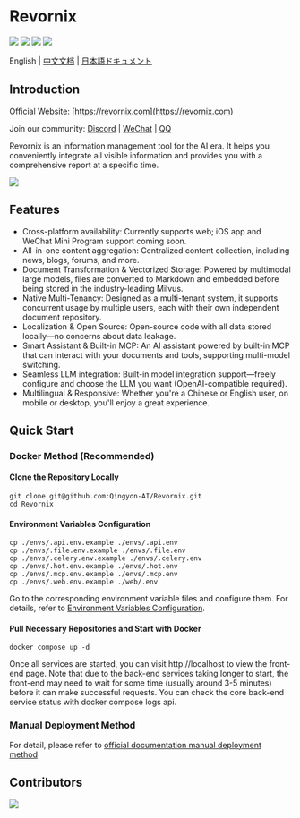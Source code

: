 # Revornix

![](https://img.shields.io/badge/free-pricing?logo=free&color=%20%23155EEF&label=pricing&labelColor=%20%23528bff)
![](https://github.com/Qingyon-AI/Revornix/actions/workflows/release.yml/badge.svg?branch=release)
![](https://img.shields.io/github/v/release/Qingyon-AI/Revornix)
![](https://img.shields.io/github/commit-activity/m/Qingyon-AI/Revornix)

English | [中文文档](./README_zh.md) | [日本語ドキュメント](./README_jp.md)

## Introduction

Official Website: [https://revornix.com](https://revornix.com)

Join our community: [Discord](https://discord.com/invite/3XZfz84aPN) | [WeChat](https://github.com/Qingyon-AI/Revornix/discussions/1#discussioncomment-13638435) | [QQ](https://github.com/Qingyon-AI/Revornix/discussions/1#discussioncomment-13638435)

Revornix is an information management tool for the AI era. It helps you conveniently integrate all visible information and provides you with a comprehensive report at a specific time.

![](https://qingyon-revornix-public.oss-cn-beijing.aliyuncs.com/images/202507021504358.png)

## Features

- Cross-platform availability: Currently supports web; iOS app and WeChat Mini Program support coming soon.
- All-in-one content aggregation: Centralized content collection, including news, blogs, forums, and more.
- Document Transformation & Vectorized Storage: Powered by multimodal large models, files are converted to Markdown and embedded before being stored in the industry-leading Milvus.
- Native Multi-Tenancy: Designed as a multi-tenant system, it supports concurrent usage by multiple users, each with their own independent document repository.
- Localization & Open Source: Open-source code with all data stored locally—no concerns about data leakage.
- Smart Assistant & Built-in MCP: An AI assistant powered by built-in MCP that can interact with your documents and tools, supporting multi-model switching.
- Seamless LLM integration: Built-in model integration support—freely configure and choose the LLM you want (OpenAI-compatible required).
- Multilingual & Responsive: Whether you're a Chinese or English user, on mobile or desktop, you'll enjoy a great experience.

## Quick Start

### Docker Method (Recommended)

#### Clone the Repository Locally

```shell
git clone git@github.com:Qingyon-AI/Revornix.git
cd Revornix
```

#### Environment Variables Configuration

```shell
cp ./envs/.api.env.example ./envs/.api.env
cp ./envs/.file.env.example ./envs/.file.env
cp ./envs/.celery.env.example ./envs/.celery.env
cp ./envs/.hot.env.example ./envs/.hot.env
cp ./envs/.mcp.env.example ./envs/.mcp.env
cp ./envs/.web.env.example ./web/.env
```

Go to the corresponding environment variable files and configure them. For details, refer to [Environment Variables Configuration](https://revornix.com/en/docs/environment).

#### Pull Necessary Repositories and Start with Docker

```shell
docker compose up -d
```

Once all services are started, you can visit http://localhost to view the front-end page. Note that due to the back-end services taking longer to start, the front-end may need to wait for some time (usually around 3-5 minutes) before it can make successful requests. You can check the core back-end service status with docker compose logs api.

### Manual Deployment Method

For detail, please refer to [official documentation manual deployment method](https://revornix.com/en/docs/start#manual-deployment-method)

## Contributors

<a href="https://github.com/Qingyon-AI/Revornx/graphs/contributors">
  <img src="https://contrib.rocks/image?repo=Qingyon-AI/Revornix" />
</a>